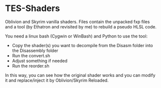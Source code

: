 # TES-Shaders
Oblivion and Skyrim vanilla shaders.
Files contain the unpacked fxp files and a tool (by Ethatron and revisited by me) to rebuild a pseudo HLSL code.</br>

You need a linux bash (Cygwin or WinBash) and Python to use the tool:</br>
- Copy the shader(s) you want to decompile from the Disasm folder into the Disassembly folder
- Run the convert.sh
- Adjust something if needed
- Run the reorder.sh

In this way, you can see how the original shader works and you can modify it and replace/inject it by Oblivion/Skyrim Reloaded.